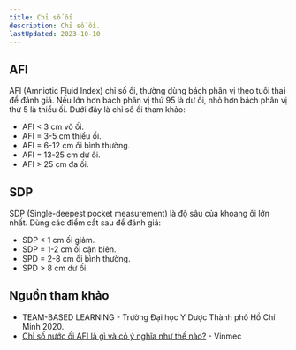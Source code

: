 ```yaml
---
title: Chỉ số ối
description: Chỉ số ối.
lastUpdated: 2023-10-10
---
```


## AFI

AFI (Amniotic Fluid Index) chỉ số ối, thường dùng bách phân vị theo tuổi thai để đánh giá. Nếu lớn hơn bách phân vị thứ 95 là dư ối, nhỏ hơn bách phân vị thứ 5 là thiểu ối. Dưới đây là chỉ số ối tham khảo:

- AFI < 3 cm vô ối.
- AFI = 3-5 cm thiểu ối.
- AFI = 6-12 cm ối bình thường.
- AFI = 13-25 cm dư ối.
- AFI > 25 cm đa ối.

## SDP

SDP (Single-deepest pocket measurement) là độ sâu của khoang ối lớn nhất. Dùng các điểm cắt sau để đánh giá:

- SDP < 1 cm ối giảm.
- SDP = 1-2 cm ối cận biên.
- SPD = 2-8 cm ối bình thường.
- SPD > 8 cm dư ối.

## Nguồn tham khảo

- TEAM-BASED LEARNING - Trường Đại học Y Dược Thành phố Hồ Chí Minh 2020.
- [Chỉ số nước ối AFI là gì và có ý nghĩa như thế nào?](https://www.vinmec.com/vi/tin-tuc/thong-tin-suc-khoe/chi-so-nuoc-oi-afi-la-gi-va-co-y-nghia-nhu-the-nao/) - Vinmec
